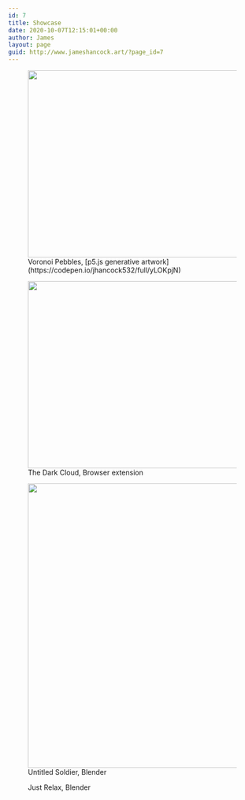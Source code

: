 ```yaml
---
id: 7
title: Showcase
date: 2020-10-07T12:15:01+00:00
author: James
layout: page
guid: http://www.jameshancock.art/?page_id=7
---
```

<figure class="wp-block-image size-large is-resized"><img loading="lazy" src="http://www.jameshancock.art/wp-content/uploads/2020/10/pebble-beach-1024x576.png" alt="" class="wp-image-54" width="674" height="379" srcset="http://www.jameshancock.art/wp-content/uploads/2020/10/pebble-beach-1024x576.png 1024w, http://www.jameshancock.art/wp-content/uploads/2020/10/pebble-beach-300x169.png 300w, http://www.jameshancock.art/wp-content/uploads/2020/10/pebble-beach-768x432.png 768w, http://www.jameshancock.art/wp-content/uploads/2020/10/pebble-beach-1536x864.png 1536w, http://www.jameshancock.art/wp-content/uploads/2020/10/pebble-beach.png 1920w" sizes="(max-width: 674px) 100vw, 674px" /><figcaption>Voronoi Pebbles, [p5.js generative artwork](https://codepen.io/jhancock532/full/yLOKpjN)</figcaption></figure> <figure class="wp-block-image size-large is-resized"><img loading="lazy" src="http://www.jameshancock.art/wp-content/uploads/2020/10/webpage-overload-1024x576.png" alt="" class="wp-image-161" width="674" height="379" srcset="http://www.jameshancock.art/wp-content/uploads/2020/10/webpage-overload-1024x576.png 1024w, http://www.jameshancock.art/wp-content/uploads/2020/10/webpage-overload-300x169.png 300w, http://www.jameshancock.art/wp-content/uploads/2020/10/webpage-overload-768x432.png 768w, http://www.jameshancock.art/wp-content/uploads/2020/10/webpage-overload-1536x864.png 1536w, http://www.jameshancock.art/wp-content/uploads/2020/10/webpage-overload.png 1920w" sizes="(max-width: 674px) 100vw, 674px" /><figcaption>The Dark Cloud, Browser extension</figcaption></figure> <figure class="wp-block-image size-large"><img loading="lazy" width="1024" height="576" src="http://www.jameshancock.art/wp-content/uploads/2020/10/untitled-1024x576.png" alt="" class="wp-image-177" srcset="http://www.jameshancock.art/wp-content/uploads/2020/10/untitled-1024x576.png 1024w, http://www.jameshancock.art/wp-content/uploads/2020/10/untitled-300x169.png 300w, http://www.jameshancock.art/wp-content/uploads/2020/10/untitled-768x432.png 768w, http://www.jameshancock.art/wp-content/uploads/2020/10/untitled-1536x864.png 1536w, http://www.jameshancock.art/wp-content/uploads/2020/10/untitled.png 1920w" sizes="(max-width: 767px) 89vw, (max-width: 1000px) 54vw, (max-width: 1071px) 543px, 580px" /><figcaption>Untitled Soldier, Blender</figcaption></figure> <figure class="wp-block-embed-youtube wp-block-embed is-type-video is-provider-youtube wp-embed-aspect-16-9 wp-has-aspect-ratio">

<div class="wp-block-embed__wrapper">
</div><figcaption>Just Relax, Blender</figcaption></figure>